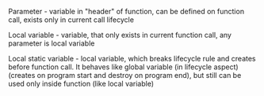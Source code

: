 Parameter - variable in "header" of function, can be defined on function call, exists only in current call lifecycle

Local variable - variable, that only exists in current function call, any parameter is local variable

Local static variable - local variable, which breaks lifecycle rule and creates before function call.
It behaves like global variable (in lifecycle aspect) (creates on program start and destroy on program end), 
but still can be used only inside function (like local variable)
